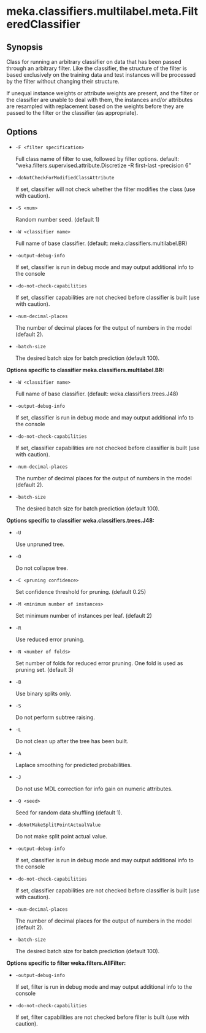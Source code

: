 # meka.classifiers.multilabel.meta.FilteredClassifier

## Synopsis
Class for running an arbitrary classifier on data that has been passed through an arbitrary filter. Like the classifier, the structure of the filter is based exclusively on the training data and test instances will be processed by the filter without changing their structure.

If unequal instance weights or attribute weights are present, and the filter or the classifier are unable to deal with them, the instances and/or attributes are resampled with replacement based on the weights before they are passed to the filter or the classifier (as appropriate).

## Options
* `-F <filter specification>`

    Full class name of filter to use, followed
    by filter options.
    default: "weka.filters.supervised.attribute.Discretize -R first-last -precision 6"

* `-doNotCheckForModifiedClassAttribute`

    If set, classifier will not check whether the filter modifies the class (use with caution).

* `-S <num>`

    Random number seed.
    (default 1)

* `-W <classifier name>`

    Full name of base classifier.
    (default: meka.classifiers.multilabel.BR)

* `-output-debug-info`

    If set, classifier is run in debug mode and
    may output additional info to the console

* `-do-not-check-capabilities`

    If set, classifier capabilities are not checked before classifier is built
    (use with caution).

* `-num-decimal-places`

    The number of decimal places for the output of numbers in the model (default 2).

* `-batch-size`

    The desired batch size for batch prediction  (default 100).

**Options specific to classifier meka.classifiers.multilabel.BR:**

* `-W <classifier name>`

    Full name of base classifier.
    (default: weka.classifiers.trees.J48)

* `-output-debug-info`

    If set, classifier is run in debug mode and
    may output additional info to the console

* `-do-not-check-capabilities`

    If set, classifier capabilities are not checked before classifier is built
    (use with caution).

* `-num-decimal-places`

    The number of decimal places for the output of numbers in the model (default 2).

* `-batch-size`

    The desired batch size for batch prediction  (default 100).

**Options specific to classifier weka.classifiers.trees.J48:**

* `-U`

    Use unpruned tree.

* `-O`

    Do not collapse tree.

* `-C <pruning confidence>`

    Set confidence threshold for pruning.
    (default 0.25)

* `-M <minimum number of instances>`

    Set minimum number of instances per leaf.
    (default 2)

* `-R`

    Use reduced error pruning.

* `-N <number of folds>`

    Set number of folds for reduced error
    pruning. One fold is used as pruning set.
    (default 3)

* `-B`

    Use binary splits only.

* `-S`

    Do not perform subtree raising.

* `-L`

    Do not clean up after the tree has been built.

* `-A`

    Laplace smoothing for predicted probabilities.

* `-J`

    Do not use MDL correction for info gain on numeric attributes.

* `-Q <seed>`

    Seed for random data shuffling (default 1).

* `-doNotMakeSplitPointActualValue`

    Do not make split point actual value.

* `-output-debug-info`

    If set, classifier is run in debug mode and
    may output additional info to the console

* `-do-not-check-capabilities`

    If set, classifier capabilities are not checked before classifier is built
    (use with caution).

* `-num-decimal-places`

    The number of decimal places for the output of numbers in the model (default 2).

* `-batch-size`

    The desired batch size for batch prediction  (default 100).

**Options specific to filter weka.filters.AllFilter:**

* `-output-debug-info`

    If set, filter is run in debug mode and
    may output additional info to the console

* `-do-not-check-capabilities`

    If set, filter capabilities are not checked before filter is built
    (use with caution).
